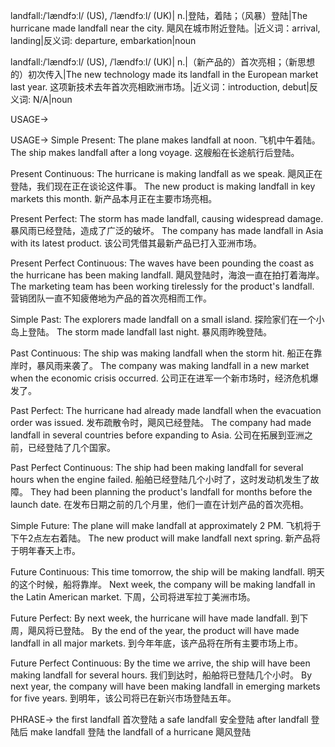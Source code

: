 landfall:/ˈlændfɔːl/ (US), /ˈlændfɔːl/ (UK)| n.|登陆，着陆；（风暴）登陆|The hurricane made landfall near the city.  飓风在城市附近登陆。|近义词：arrival, landing|反义词: departure, embarkation|noun

landfall:/ˈlændfɔːl/ (US), /ˈlændfɔːl/ (UK)| n.|（新产品的）首次亮相；（新思想的）初次传入|The new technology made its landfall in the European market last year. 这项新技术去年首次亮相欧洲市场。|近义词：introduction, debut|反义词: N/A|noun


USAGE->

USAGE->
Simple Present:
The plane makes landfall at noon.  飞机中午着陆。
The ship makes landfall after a long voyage.  这艘船在长途航行后登陆。

Present Continuous:
The hurricane is making landfall as we speak.  飓风正在登陆，我们现在正在谈论这件事。
The new product is making landfall in key markets this month.  新产品本月正在主要市场亮相。

Present Perfect:
The storm has made landfall, causing widespread damage.  暴风雨已经登陆，造成了广泛的破坏。
The company has made landfall in Asia with its latest product.  该公司凭借其最新产品已打入亚洲市场。

Present Perfect Continuous:
The waves have been pounding the coast as the hurricane has been making landfall.  飓风登陆时，海浪一直在拍打着海岸。
The marketing team has been working tirelessly for the product's landfall.  营销团队一直不知疲倦地为产品的首次亮相而工作。

Simple Past:
The explorers made landfall on a small island.  探险家们在一个小岛上登陆。
The storm made landfall last night.  暴风雨昨晚登陆。

Past Continuous:
The ship was making landfall when the storm hit.  船正在靠岸时，暴风雨来袭了。
The company was making landfall in a new market when the economic crisis occurred.  公司正在进军一个新市场时，经济危机爆发了。

Past Perfect:
The hurricane had already made landfall when the evacuation order was issued.  发布疏散令时，飓风已经登陆。
The company had made landfall in several countries before expanding to Asia.  公司在拓展到亚洲之前，已经登陆了几个国家。

Past Perfect Continuous:
The ship had been making landfall for several hours when the engine failed.  船舶已经登陆几个小时了，这时发动机发生了故障。
They had been planning the product's landfall for months before the launch date.  在发布日期之前的几个月里，他们一直在计划产品的首次亮相。

Simple Future:
The plane will make landfall at approximately 2 PM.  飞机将于下午2点左右着陆。
The new product will make landfall next spring.  新产品将于明年春天上市。

Future Continuous:
This time tomorrow, the ship will be making landfall.  明天的这个时候，船将靠岸。
Next week, the company will be making landfall in the Latin American market.  下周，公司将进军拉丁美洲市场。

Future Perfect:
By next week, the hurricane will have made landfall.  到下周，飓风将已登陆。
By the end of the year, the product will have made landfall in all major markets.  到今年年底，该产品将在所有主要市场上市。

Future Perfect Continuous:
By the time we arrive, the ship will have been making landfall for several hours.  我们到达时，船舶将已登陆几个小时。
By next year, the company will have been making landfall in emerging markets for five years.  到明年，该公司将已在新兴市场登陆五年。


PHRASE->
the first landfall 首次登陆
a safe landfall 安全登陆
after landfall 登陆后
make landfall 登陆
the landfall of a hurricane 飓风登陆


